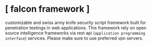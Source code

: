 # [ falcon framework ]
customizable and swiss army knife security script framework built for penetration testings in web applications.
This framework rely on open source intelligence frameworks via rest api (`application programming interface`) services.
Please make sure to use preferred vpn servers.
